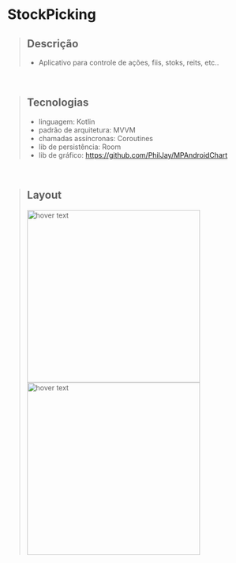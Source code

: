 # StockPicking

> ## Descrição
>
> - Aplicativo para controle de ações, fiis, stoks, reits, etc..
> 
<br/>

> ## Tecnologias
>
> - linguagem: Kotlin
> - padrão de arquitetura: MVVM
> - chamadas assíncronas: Coroutines
> - lib de persistência: Room
> - lib de gráfico: https://github.com/PhilJay/MPAndroidChart
> 
<br/>

> ## Layout
> 
> <p align="start">
> <img src="https://user-images.githubusercontent.com/12566865/112736182-74c16b80-8f2f-11eb-8d5a-206796130757.jpeg" width="350" title="hover text">
> <img src="https://user-images.githubusercontent.com/12566865/112736188-80149700-8f2f-11eb-9f43-0b4bfd672ba4.jpeg" width="350" title="hover text">
> </p>
> 

